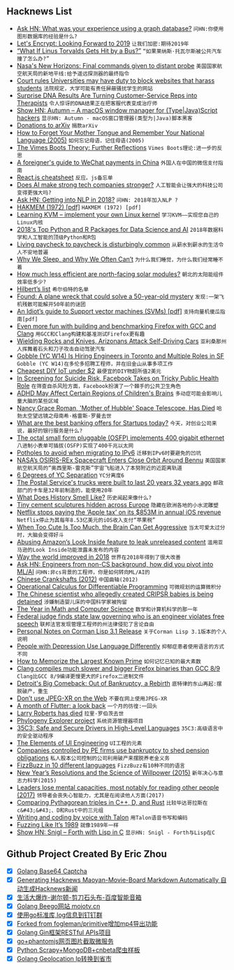## Hacknews List


- [Ask HN: What was your experience using a graph database?](item?id=18795498)  `问HN:你使用图形数据库的经验是什么?`
- [Let&#39;s Encrypt: Looking Forward to 2019](https://letsencrypt.org/2018/12/31/looking-forward-to-2019.html)  `让我们加密:期待2019年`
- [“What If Linus Torvalds Gets Hit by a Bus?”](https://www.crummy.com/writing/segfault.org/Bus.html)  `“如果莱纳斯·托瓦尔斯被公共汽车撞了怎么办?”`
- [Nasa&#39;s New Horizons: Final commands given to distant probe](https://www.bbc.com/news/science-environment-46699737)  `美国国家航空航天局的新地平线:给予遥远探测器的最终指令`
- [Court rules Universities may have duty to block websites that harass students](https://reason.com/volokh/2018/12/19/universities-may-have-duty-to-block-stud)  `法院规定，大学可能有责任屏蔽骚扰学生的网站`
- [Surprise DNA Results Are Turning Customer-Service Reps into Therapists](https://www.bloomberg.com/news/features/2018-12-19/surprise-dna-results-are-turning-customer-service-reps-into-therapists)  `令人惊讶的DNA结果正在把客服代表变成治疗师`
- [Show HN: Autumn – A macOS window manager for (Type|Java)Script hackers](https://sephware.com)  `显示HN: Autumn - macOS窗口管理器(类型为|Java)脚本黑客`
- [Donations to arXiv](https://arxiv.org/help/donate)  `捐款arXiv`
- [How to Forget Your Mother Tongue and Remember Your National Language (2005)](http://pinyin.info/readings/mair/taiwanese.html)  `如何忘记母语，记住母语(2005)`
- [The Vimes Boots Theory: Further Reflections](https://siderea.dreamwidth.org/1477942.html)  `Vimes Boots理论:进一步的反思`
- [A foreigner&#39;s guide to WeChat payments in China](http://blog.lerner.co.il/the-foreigners-guide-to-wechat-payments-in-china/)  `外国人在中国的微信支付指南`
- [React.js cheatsheet](https://devhints.io/react)  `反应。js备忘单`
- [Does AI make strong tech companies stronger?](https://www.ben-evans.com/benedictevans/2018/12/19/does-ai-make-strong-tech-companies-stronger/)  `人工智能会让强大的科技公司变得更强大吗?`
- [Ask HN: Getting into NLP in 2018?](item?id=18795475)  `问HN: 2018年加入NLP ?`
- [HAKMEM (1972) [pdf]](http://dspace.mit.edu/bitstream/handle/1721.1/6086/AIM-239.pdf?sequence=2)  `HAKMEM (1972) [pdf]`
- [Learning KVM – implement your own Linux kernel](https://david942j.blogspot.com/2018/10/note-learning-kvm-implement-your-own.html)  `学习KVM——实现您自己的Linux内核`
- [2018&#39;s Top Python and R Packages for Data Science and AI](https://heartbeat.fritz.ai/top-7-libraries-and-packages-of-the-year-for-data-science-and-ai-python-r-6b7cca2bf000)  `2018年数据科学和人工智能的顶级Python和R包`
- [Living paycheck to paycheck is disturbingly common](https://www.washingtonpost.com/business/2018/12/28/living-paycheck-paycheck-is-disturbingly-common-i-see-no-way-out)  `从薪水到薪水的生活令人不安地普遍`
- [Why We Sleep, and Why We Often Can’t](https://www.newyorker.com/magazine/2018/12/10/why-we-sleep-and-why-we-often-cant)  `为什么我们睡觉，为什么我们经常睡不着`
- [How much less efficient are north-facing solar modules?](https://www.solarpowerworldonline.com/2016/06/much-less-efficient-north-facing-solar-modules/)  `朝北的太阳能组件效率低多少?`
- [Hilbert’s list](https://seths.blog/2018/12/hilberts-list/)  `希尔伯特的名单`
- [Found: A plane wreck that could solve a 50-year-old mystery](http://www.bbc.co.uk/news/stories-46624382)  `发现:一架飞机残骸可能解开50年前的谜团`
- [An Idiot’s guide to Support vector machines (SVMs) [pdf]](http://web.mit.edu/6.034/wwwbob/svm-notes-long-08.pdf)  `支持向量机傻瓜指南[pdf]`
- [Even more fun with building and benchmarking Firefox with GCC and Clang](http://hubicka.blogspot.com/2018/12/even-more-fun-with-building-and.html?m=1)  `用GCC和Clang构建和基准测试Firefox更有趣`
- [Wielding Rocks and Knives, Arizonans Attack Self-Driving Cars](https://www.nytimes.com/2018/12/31/us/waymo-self-driving-cars-arizona-attacks.html)  `亚利桑那州人挥舞着石头和刀子攻击自动驾驶汽车`
- [Gobble (YC W14) Is Hiring Engineers in Toronto and Multiple Roles in SF](item?id=18798147)  `Gobble (YC W14)在多伦多招聘工程师，并在旧金山从事多项工作`
- [Cheapest DIY IoT under $2](http://albert-david.blogspot.com/2018/12/build-your-own-iotmqtt-node-for-less.html)  `最便宜的DIY物超所值2美元`
- [In Screening for Suicide Risk, Facebook Takes on Tricky Public Health Role](https://www.nytimes.com/2018/12/31/technology/facebook-suicide-screening-algorithm.html)  `在筛查自杀风险方面，Facebook扮演了一个棘手的公共卫生角色`
- [ADHD May Affect Certain Regions of Children&#39;s Brains](https://www.healthline.com/health-news/adhd-may-affect-certain-brain-regions-in-kids)  `多动症可能会影响儿童大脑的某些区域`
- [Nancy Grace Roman, &#39;Mother of Hubble&#39; Space Telescope, Has Died](https://www.npr.org/2018/12/30/680994535/nancy-grace-roman-mother-of-hubble-space-telescope-has-died)  `哈勃太空望远镜之母南希·格雷斯·罗曼去世`
- [What are the best banking offers for Startups today?](item?id=18794459)  `今天，对创业公司来说，最好的银行服务是什么?`
- [The octal small form pluggable (OSFP) implements 400 gigabit ethernet](https://osfpmsa.org/)  `八进制小表单可插拔(OSFP)实现了400千兆以太网`
- [Potholes to avoid when migrating to IPv6](https://rachelbythebay.com/w/2018/12/30/v6/)  `迁移到IPv6时要避免的凹坑`
- [NASA’s OSIRIS-REx Spacecraft Enters Close Orbit Around Bennu](https://www.asteroidmission.org/?latest-news=nasas-osiris-rex-spacecraft-enters-close-orbit-around-bennu-breaking-record)  `美国国家航空航天局的“奥西里斯-雷克斯”宇宙飞船进入了本努附近的近距离轨道`
- [6 Degrees of YC Separation](https://medium.com/@kyle_mack/6-degrees-of-yc-separation-562be3a852c9)  `YC分离度6`
- [The Postal Service&#39;s trucks were built to last 20 years 32 years ago](https://postalmuseum.si.edu/collections/object-spotlight/llv.html)  `邮政部门的卡车是32年前制造的，能使用20年`
- [What Does History Smell Like?](https://daily.jstor.org/what-does-history-smell-like/)  `历史闻起来像什么?`
- [Tiny cement sculptures hidden across Europe](https://www.theguardian.com/cities/2018/dec/31/city-life-in-miniature-the-tiny-cement-sculptures-hidden-across-europe)  `隐藏在欧洲各地的小水泥雕塑`
- [Netflix stops paying the ‘Apple tax’ on its $853M in annual iOS revenue](https://techcrunch.com/2018/12/31/netflix-stops-paying-the-apple-tax-on-its-853m-in-annual-ios-revenue/)  `Netflix停止为其每年8.53亿美元的iOS收入支付“苹果税”`
- [When Too Cute Is Too Much, the Brain Can Get Aggressive](https://www.npr.org/sections/health-shots/2018/12/31/679832549/when-too-cute-is-too-much-the-brain-can-get-aggressive)  `当太可爱太过分时，大脑会变得好斗`
- [Abusing Amazon‘s Look Inside feature to leak unreleased content](https://justmaku.org/2018-06-19-amazon-leaking-ebooks)  `滥用亚马逊的Look Inside功能泄露未发布的内容`
- [Way the world improved in 2018](https://qz.com/1506764/ways-the-world-improved-in-2018-in-charts/)  `世界在2018年得到了很大改善`
- [Ask HN: Engineers from non-CS background, how did you pivot into ML/AI](item?id=18793849)  `问HN:非cs背景的工程师，你是如何转向ML/AI的`
- [Chinese Crankshafts (2012)](https://flycorvair.net/2012/01/15/chinese-crankshafts/)  `中国曲轴(2012)`
- [Operational Calculus for Differentiable Programming](https://arxiv.org/abs/1610.07690)  `可微规划的运算微积分`
- [The Chinese scientist who allegedly created CRIPSR babies is being detained](https://techcrunch.com/2018/12/29/chinese-scientist-who-allegedly-created-the-first-genetically-engineered-babies-is-being-detained/)  `涉嫌制造婴儿床的中国科学家被拘留`
- [The Year in Math and Computer Science](https://www.quantamagazine.org/quantas-year-in-math-and-computer-science-2018-20181221/)  `数学和计算机科学的那一年`
- [Federal judge finds state law governing who is an engineer violates free speech](https://www.oregonlive.com/news/2018/12/federal-judge-finds-state-law-governing-who-is-an-engineer-violates-free-speech.html)  `联邦法官发现管理工程师的州法律侵犯了言论自由`
- [Personal Notes on Corman Lisp 3.1 Release](https://chaoticlab.io/lisp/update/2018/12/30/corman-3-1-release.html)  `关于Corman Lisp 3.1版本的个人说明`
- [People with Depression Use Language Differently](https://theconversation.com/people-with-depression-use-language-differently-heres-how-to-spot-it-90877)  `抑郁症患者使用语言的方式不同`
- [How to Memorize the Largest Known Prime](https://blogs.scientificamerican.com/roots-of-unity/how-to-memorize-the-largest-known-prime/)  `如何记忆已知的最大素数`
- [Clang compiles much slower and bigger Firefox binaries than GCC 8/9](https://hubicka.blogspot.com/2018/12/even-more-fun-with-building-and.html)  `Clang比GCC 8/9编译更慢更大的Firefox二进制文件`
- [Detroit&#39;s Big Comeback: Out of Bankruptcy, a Rebirth](https://www.npr.org/2018/12/28/680629749/out-of-bankruptcy-detroit-reaches-financial-milestone)  `底特律的东山再起:摆脱破产，重生`
- [Don’t use JPEG-XR on the Web](https://calendar.perfplanet.com/2018/dont-use-jpeg-xr-on-the-web/)  `不要在网上使用JPEG-XR`
- [A month of Flutter: a look back](https://bendyworks.com/blog/a-month-of-flutter-a-look-back)  `一个月的彷徨:一回头`
- [Larry Roberts has died](https://www.nytimes.com/2018/12/30/obituaries/lawrence-g-roberts-dies-at-81.html)  `拉里·罗伯茨去世`
- [Phylogeny Explorer project](https://phylogenyexplorerproject.com)  `系统资源管理器项目`
- [35C3: Safe and Secure Drivers in High-Level Languages](https://hackaday.com/2018/12/31/35c3-safe-and-secure-drivers-in-high-level-languages/)  `35C3:高级语言中的安全驱动程序`
- [The Elements of UI Engineering](https://overreacted.io/the-elements-of-ui-engineering/)  `UI工程的元素`
- [Companies controlled by PE firms use bankruptcy to shed pension obligations](https://www.washingtonpost.com/business/economy/as-a-grocery-chain-is-dismantled-investors-recover-their-money-worker-pensions-are-short-millions/2018/12/28/ea22e398-0a0e-11e9-85b6-41c0fe0c5b8f_story.html)  `私人股本公司控制的公司利用破产来摆脱养老金义务`
- [FizzBuzz in 10 different languages](http://iolivia.me/posts/fizzbuzz-in-10-languages/)  `FizzBuzz有10种不同的语言`
- [New Year’s Resolutions and the Science of Willpower (2015)](http://nautil.us/blog/new-years-resolutions-and-the-science-of-willpower)  `新年决心与意志力科学(2015)`
- [Leaders lose mental capacities, most notably for reading other people (2017)](https://www.theatlantic.com/magazine/archive/2017/07/power-causes-brain-damage/528711/)  `领导者会丧失心智能力，尤其是在阅读他人方面(2017)`
- [Comparing Pythagorean triples in C&#43;&#43;, D, and Rust](https://atilanevesoncode.wordpress.com/2018/12/31/comparing-pythagorean-triples-in-c-d-and-rust/)  `比较毕达哥拉斯在c&#43;&#43;、D和Rust中的三元组`
- [Writing and coding by voice with Talon](https://www.blakewatson.com/journal/writing-and-coding-by-voice-with-talon/)  `用Talon语音书写和编码`
- [Fuzzing Like It’s 1989](https://blog.trailofbits.com/2018/12/31/fuzzing-like-its-1989/)  `就像1989年一样`
- [Show HN: Snigl – Forth with Lisp in C](https://gitlab.com/sifoo/snigl)  `显示HN: Snigl - Forth与Lisp在C`

## Github Project Created By Eric Zhou

- [x] [Golang Base64 Captcha](https://github.com/mojocn/base64Captcha)
- [x] [Generating Hacknews Maoyan-Movie-Board Markdown Automatically 自动生成Hacknews新闻](https://github.com/dejavuzhou/md-genie)
- [x] [生活大爆炸-谢尔顿-剪刀石头布-百度智能音箱](https://github.com/mojocn/dueros-bang-game)
- [x] [Golang Beego网站 mojotv.cn](https://github.com/mojocn/www.mojotv.cn)
- [x] [使用go标准库,log信息到钉钉群](https://github.com/mojocn/dooger)
- [x] [Forked from fogleman/primitive增加mp4导出功能](https://github.com/mojocn/primitive)
- [x] [Golang Gin框架RESTful APIs项目](https://github.com/JJJJJJJerk/ezier-golang-web-api-framework)
- [x] [go+phantomjs网页图片截取微服务](https://github.com/mojocn/screen_shot)
- [x] [Python Scrapy+MongoDB+cnbeta爬虫样板](https://github.com/mojocn/scrapy_mongodb_boilerplate_cnbeta)
- [x] [Golang Geolocation Ip转换到省市](https://github.com/mojocn/ip2location)